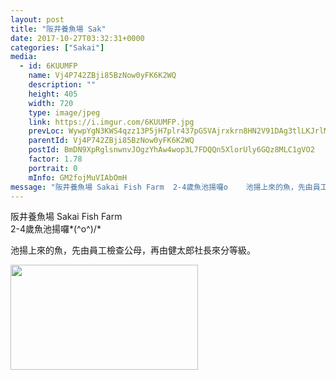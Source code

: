 ```yaml
---
layout: post
title: "阪井養魚場 Sak" 
date: 2017-10-27T03:32:31+0000 
categories: ["Sakai"] 
media:
  - id: 6KUUMFP
    name: Vj4P742ZBji85BzNow0yFK6K2WQ
    description: ""   
    height: 405
    width: 720
    type: image/jpeg
    link: https://i.imgur.com/6KUUMFP.jpg
    prevLoc: WywpYgN3KWS4qzz13P5jH7plr437pGSVAjrxkrn8HN2V91DAg3tlLKJrlMK0hq0kz8gPjjSyzgYk8mmGFwKwQL2AOkInmv9WgNGJfkLLE2v06Osp5n757yLmcQGkZMWy8PF69yyvvLKrfMm4VxkEWRfK7z20XQREHkLGwRzQQ1SEpDQZ0PwqCgBK4mMDm9tMnZxNk2BmumE17knyEjfj7P67NOpDC7X8lBjj7GTE1XEzrBplhME24g2kNoIq7xYng2pqs6O4qW
    parentId: Vj4P742ZBji85BzNow0yFK6K2WQ
    postId: BmDN9XpRglsnwnvJOgzYhAw4wop3L7FDQQn5XlorUly6GQz8MLC1gVO2
    factor: 1.78
    portrait: 0
    mInfo: GM2fojMuVIAbOmH
message: "阪井養魚場 Sakai Fish Farm  2-4歲魚池揚囉o    池揚上來的魚，先由員工檢查公母，再由健太郎社長來分等級。"
---
```


阪井養魚場 Sakai Fish Farm  
2-4歲魚池揚囉*\(^o^)/*  
  
池揚上來的魚，先由員工檢查公母，再由健太郎社長來分等級。


[//]: #media:  
<a href="https://i.imgur.com/6KUUMFP.jpg"><img src="https://i.imgur.com/6KUUMFP.jpg" height="168" width="300" /></a> 
 
